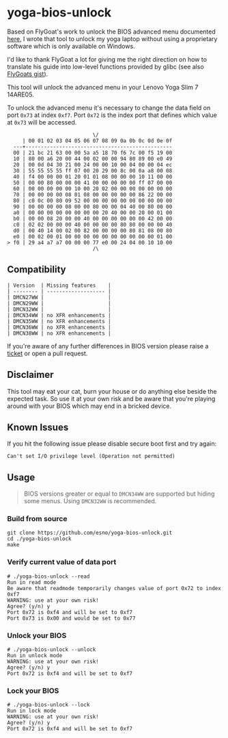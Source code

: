 # yoga-bios-unlock

Based on FlyGoat's work to unlock the BIOS advanced menu documented [here](https://zhuanlan.zhihu.com/p/184982689),
I wrote that tool to unlock my yoga laptop without using a proprietary software which is only available on Windows.

I'd like to thank FlyGoat a lot for giving me the right direction on how to translate his guide into low-level functions
provided by glibc (see also [FlyGoats gist](https://gist.github.com/FlyGoat/5f0dba5b5ccc1b6ab73023489e1e989a)).

This tool will unlock the advanced menu in your Lenovo Yoga Slim 7 14ARE05.

To unlock the advanced menu it's necessary to change the data field on port `0x73` at index `0xf7`.
Port `0x72` is the index port that defines which value at `0x73` will be accessed.

                                \/
         | 00 01 02 03 04 05 06 07 08 09 0a 0b 0c 0d 0e 0f
      ---+------------------------------------------------
      00 | 21 bc 21 63 00 00 5a a5 18 70 f6 7c 00 f5 19 00
      10 | 80 00 a6 20 00 44 00 02 00 00 94 80 89 00 e0 49
      20 | 00 0d 04 30 21 00 24 00 00 10 00 04 00 00 04 ec
      30 | 55 55 55 55 ff 07 00 20 29 00 8c 00 0a a8 00 08
      40 | f4 00 00 00 01 20 01 01 08 00 00 00 10 11 00 00
      50 | 00 00 80 00 00 00 41 00 00 00 00 00 ff 07 00 00
      60 | 00 00 00 00 00 10 00 20 02 00 00 00 00 00 00 00
      70 | 00 00 00 00 08 01 08 00 00 00 00 00 86 22 00 00
      80 | c0 0c 00 80 09 52 00 00 00 00 00 00 00 00 00 00
      90 | 00 00 00 00 08 00 00 80 00 00 04 40 00 80 00 00
      a0 | 00 00 00 00 00 00 00 00 20 40 00 00 20 00 01 00
      b0 | 00 00 08 20 00 00 40 00 00 00 00 00 00 42 00 00
      c0 | 02 02 00 00 00 40 00 00 00 00 80 80 00 00 00 40
      d0 | 00 40 14 00 02 00 82 00 00 00 00 80 81 08 00 80
      e0 | 00 02 00 01 00 00 00 00 00 00 00 00 00 00 01 00
    > f0 | 29 a4 a7 a7 00 00 00 77 e0 00 24 04 00 10 10 00
                                /\

## Compatibility

    | Version  | Missing features    |
    | -------- | ------------------- |
    | DMCN27WW |                     |
    | DMCN29WW |                     |
    | DMCN32WW |                     |
    | DMCN34WW | no XFR enhancements |
    | DMCN35WW | no XFR enhancements |
    | DMCN36WW | no XFR enhancements |
    | DMCN38WW | no XFR enhancements |

If you're aware of any further differences in BIOS version please raise a [ticket](https://github.com/esno/yoga-bios-unlock/issues/new)
or open a pull request.

## Disclaimer

This tool may eat your cat, burn your house or do anything else beside the expected task.
So use it at your own risk and be aware that you're playing around with your BIOS which may end in a bricked device.

## Known Issues

If you hit the following issue please disable secure boot first and try again:

    Can't set I/O privilege level (Operation not permitted)

## Usage

> BIOS versions greater or equal to `DMCN34WW` are supported but hiding some menus.
> Using `DMCN32WW` is recommended.

### Build from source

    git clone https://github.com/esno/yoga-bios-unlock.git
    cd ./yoga-bios-unlock
    make

### Verify current value of data port

    # ./yoga-bios-unlock --read
    Run in read mode
    Be aware that readmode temporarily changes value of port 0x72 to index 0xf7
    WARNING: use at your own risk!
    Agree? (y/n) y
    Port 0x72 is 0xf4 and will be set to 0xf7
    Port 0x73 is 0x00 and would be set to 0x77

### Unlock your BIOS

    # ./yoga-bios-unlock --unlock
    Run in unlock mode
    WARNING: use at your own risk!
    Agree? (y/n) y
    Port 0x72 is 0xf4 and will be set to 0xf7

### Lock your BIOS

    # ./yoga-bios-unlock --lock
    Run in lock mode
    WARNING: use at your own risk!
    Agree? (y/n) y
    Port 0x72 is 0xf4 and will be set to 0xf7

